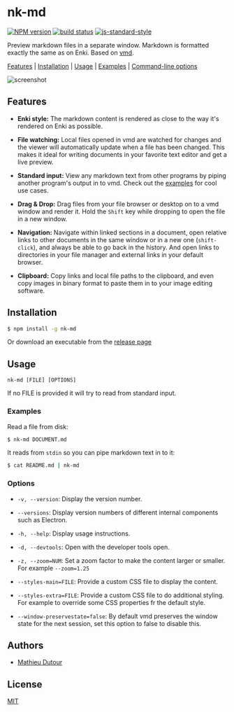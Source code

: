 # nk-md
[![NPM version][npm-image]][npm-url]
[![build status][travis-image]][travis-url]
[![js-standard-style][standard-image]][standard-url]

Preview markdown files in a separate window. Markdown is formatted exactly the
same as on Enki. Based on [vmd](https://github.com/yoshuawuyts/vmd).

[Features](#features) | [Installation](#installation) | [Usage](#usage) | [Examples](#examples) | [Command-line options](#options)

![screenshot](https://raw.githubusercontent.com/enkidevs/nk-md/master/docs/insight_screenshot.png)

## Features

 - **Enki style:** The markdown content is rendered as close to the way it's
   rendered on Enki as possible.

 - **File watching:** Local files opened in vmd are watched for changes and the
   viewer will automatically update when a file has been changed. This makes it
   ideal for writing documents in your favorite text editor and get a live
   preview.

 - **Standard input:** View any markdown text from other programs by piping
   another program's output in to vmd. Check out the [examples](#examples) for
   cool use cases.

 - **Drag & Drop:** Drag files from your file browser or desktop on to a vmd
   window and render it. Hold the `Shift` key while dropping to open the file
   in a new window.

 - **Navigation:** Navigate within linked sections in a document, open relative
   links to other documents in the same window or in a new one (`shift-click`),
   and always be able to go back in the history. And open links to directories
   in your file manager and external links in your default browser.

 - **Clipboard:** Copy links and local file paths to the clipboard, and even
   copy images in binary format to paste them in to your image editing
   software.

## Installation

```bash
$ npm install -g nk-md
```

Or download an executable from the [release page](https://github.com/enkidevs/nk-md/releases)

## Usage

```
nk-md [FILE] [OPTIONS]
```

If no FILE is provided it will try to read from standard input.

### Examples

Read a file from disk:

```sh
$ nk-md DOCUMENT.md
```

It reads from `stdin` so you can pipe markdown text in to it:

```sh
$ cat README.md | nk-md
```

### Options

 - `-v, --version`: Display the version number.

 - `--versions`: Display version numbers of different internal components such
   as Electron.

 - `-h, --help`: Display usage instructions.

 - `-d, --devtools`: Open with the developer tools open.

 - `-z, --zoom=NUM`: Set a zoom factor to make the content larger or smaller.
   For example `--zoom=1.25`

 - `--styles-main=FILE`: Provide a custom CSS file to display the content.

 - `--styles-extra=FILE`: Provide a custom CSS file to do additional styling.
   For example to override some CSS properties fr the default style.

 - `--window-preservestate=false`: By default vmd preserves the window state
   for the next session, set this option to false to disable this.

## Authors

- [Mathieu Dutour](https://github.com/mathieudutour)

## License

[MIT](https://tldrlegal.com/license/mit-license)

[npm-image]: https://img.shields.io/npm/v/nk-md.svg?style=flat-square
[npm-url]: https://npmjs.org/package/nk-md
[travis-image]: https://img.shields.io/travis/enkidevs/nk-md/master.svg?style=flat-square
[travis-url]: https://travis-ci.org/enkidevs/nk-md
[downloads-image]: http://img.shields.io/npm/dm/nk-md.svg?style=flat-square
[downloads-url]: https://npmjs.org/package/nk-md
[standard-image]: https://img.shields.io/badge/code%20style-standard-brightgreen.svg?style=flat-square
[standard-url]: https://github.com/feross/standard
